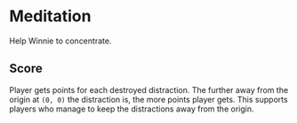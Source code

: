 # Meditation

Help Winnie to concentrate.

## Score

Player gets points for each destroyed distraction.
The further away from the origin at `(0, 0)` the distraction is, the more points player gets.
This supports players who manage to keep the distractions away from the origin.
